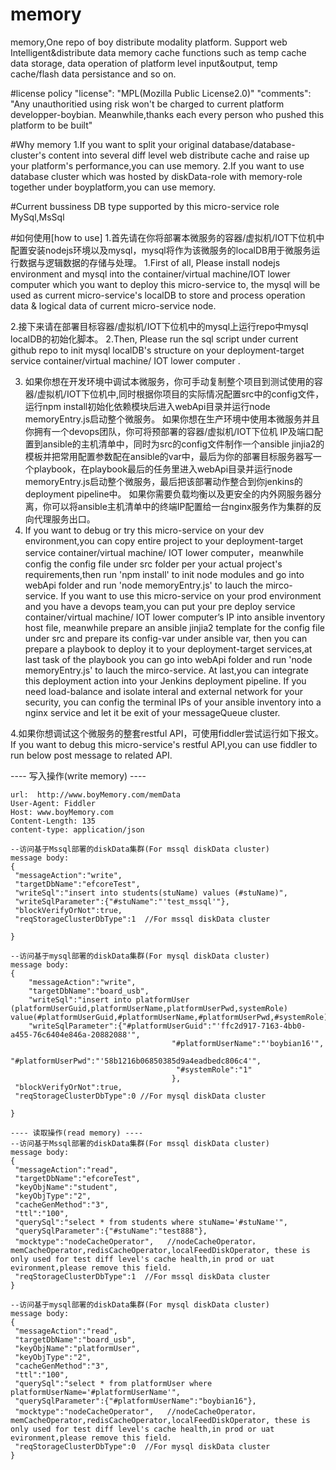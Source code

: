# memory
memory,One repo of boy distribute modality platform. Support web Intelligent&distribute data memory cache functions such as temp cache data storage, data operation of platform level input&amp;output, temp cache/flash data persistance and so on.

#license policy
"license": "MPL(Mozilla Public License2.0)"
"comments": "Any unauthoritied using risk won't be charged to current platform developper-boybian. Meanwhile,thanks each every person who pushed this platform to be built"

#Why memory
1.If you want to split your original database/database-cluster's content into several diff level web distribute cache and raise up your platform's performance,you can use memory.
2.If you want to use database cluster which was hosted by diskData-role with memory-role together under boyplatform,you can use memory.

#Current bussiness DB type supported by this micro-service role
MySql,MsSql

#如何使用[how to use]
1.首先请在你将部署本微服务的容器/虚拟机/IOT下位机中配置安装nodejs环境以及mysql，mysql将作为该微服务的localDB用于微服务运行数据与逻辑数据的存储与处理。
1.First of all, Please install nodejs environment and mysql into the container/virtual machine/IOT lower computer which you want to deploy this micro-service to, the mysql will be used as current micro-service's localDB to store and process operation data & logical data of current micro-service node.

2.接下来请在部署目标容器/虚拟机/IOT下位机中的mysql上运行repo中mysql localDB的初始化脚本。
2.Then, Please run the sql script under current github repo to init mysql localDB's structure on your deployment-target service container/virtual machine/ IOT lower computer .

3. 如果你想在开发环境中调试本微服务，你可手动复制整个项目到测试使用的容器/虚拟机/IOT下位机中,同时根据你项目的实际情况配置src中的config文件，运行npm install初始化依赖模块后进入webApi目录并运行node memoryEntry.js启动整个微服务。
   如果你想在生产环境中使用本微服务并且你拥有一个devops团队，你可将预部署的容器/虚拟机/IOT下位机 IP及端口配置到ansible的主机清单中，同时为src的config文件制作一个ansible jinjia2的模板并把常用配置参数配在ansible的var中，最后为你的部署目标服务器写一个playbook，在playbook最后的任务里进入webApi目录并运行node memoryEntry.js启动整个微服务，最后把该部署动作整合到你jenkins的deployment pipeline中。
   如果你需要负载均衡以及更安全的内外网服务器分离，你可以将ansible主机清单中的终端IP配置给一台nginx服务作为集群的反向代理服务出口。
3. If you want to debug or try this micro-service on your dev environment,you can copy entire project to your deployment-target service container/virtual machine/ IOT lower computer，meanwhile config the config file under src folder per your actual project's requirements,then run 'npm install' to init node modules and go into webApi folder and run 'node memoryEntry.js' to lauch the mirco-service.
   If you want to use this micro-service on your prod environment and you have a devops team,you can put your pre deploy service container/virtual machine/ IOT lower computer’s IP into ansible inventory host file, meanwhile prepare an ansible jinjia2 template for the config file under src and prepare its config-var under ansible var, then you can prepare a playbook to deploy it to your deployment-target services,at last task of the playbook you can go into webApi folder and run 'node memoryEntry.js' to lauch the mirco-service.
   At last,you can integrate this deployment action into your Jenkins deployment pipeline.
   If you need load-balance and isolate interal and external network for your security, you can config the terminal IPs of your ansible inventory into a nginx service and let it be exit of your messageQueue cluster.
   
4.如果你想调试这个微服务的整套restful API，可使用fiddler尝试运行如下报文。
  If you want to debug this micro-service's restful API,you can use fiddler to run below post message to related API.
  
  
  ---- 写入操作(write memory) ---- 
 
	url:  http://www.boyMemory.com/memData
	User-Agent: Fiddler
	Host: www.boyMemory.com
	Content-Length: 135
	content-type: application/json
	
	--访问基于Mssql部署的diskData集群(For mssql diskData cluster)
	message body:
	{
	 "messageAction":"write",
	 "targetDbName":"efcoreTest",
	 "writeSql":"insert into students(stuName) values (#stuName)",
	 "writeSqlParameter":{"#stuName":"'test_mssql'"},
	 "blockVerifyOrNot":true,
	 "reqStorageClusterDbType":1  //For mssql diskData cluster

	}
	
	--访问基于mysql部署的diskData集群(For mysql diskData cluster)
	message body:
	{
		"messageAction":"write",
		"targetDbName":"board_usb",
		"writeSql":"insert into platformUser  (platformUserGuid,platformUserName,platformUserPwd,systemRole) value(#platformUserGuid,#platformUserName,#platformUserPwd,#systemRole)",
		"writeSqlParameter":{"#platformUserGuid":"'ffc2d917-7163-4bb0-a455-76c6404e846a-20882088'",
										"#platformUserName":"'boybian16'",
										 "#platformUserPwd":"'58b1216b06850385d9a4eadbedc806c4'",
										 "#systemRole":"1"
										},
	 "blockVerifyOrNot":true,
	 "reqStorageClusterDbType":0 //For mysql diskData cluster

	}
	
	---- 读取操作(read memory) ----
	--访问基于Mssql部署的diskData集群(For mssql diskData cluster)
	message body:
	{
	 "messageAction":"read",
	 "targetDbName":"efcoreTest",
	 "keyObjName":"student",
	 "keyObjType":"2",
	 "cacheGenMethod":"3",
	 "ttl":"100",
	 "querySql":"select * from students where stuName='#stuName'",
	 "querySqlParameter":{"#stuName":"test888"},
	 "mocktype":"nodeCacheOperator",   //nodeCacheOperator，memCacheOperator,redisCacheOperator,localFeedDiskOperator, these is only used for test diff level's cache health,in prod or uat evironment,please remove this field.
	 "reqStorageClusterDbType":1  //For mssql diskData cluster
	}
	
	--访问基于mysql部署的diskData集群(For mysql diskData cluster)
	message body:
	{
	 "messageAction":"read",
	 "targetDbName":"board_usb",
	 "keyObjName":"platformUser",
	 "keyObjType":"2",
	 "cacheGenMethod":"3",
	 "ttl":"100",
	 "querySql":"select * from platformUser where platformUserName='#platformUserName'",
	 "querySqlParameter":{"#platformUserName":"boybian16"},
	 "mocktype":"nodeCacheOperator",   //nodeCacheOperator，memCacheOperator,redisCacheOperator,localFeedDiskOperator, these is only used for test diff level's cache health,in prod or uat evironment,please remove this field.
	 "reqStorageClusterDbType":0  //For mysql diskData cluster
	}